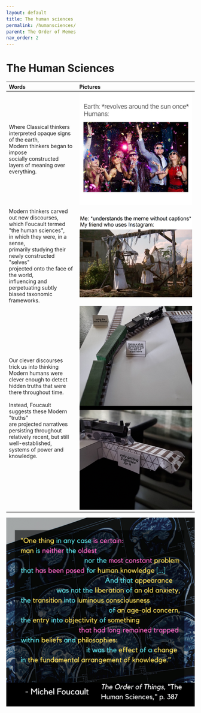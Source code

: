 ```yaml
---
layout: default
title: The human sciences
permalink: /humansciences/
parent: The Order of Memes
nav_order: 2
---
```


# The Human Sciences

| Words | Pictures |
|:---------------------------------|:------------------------------------------------------|
| Where Classical thinkers <br> interpreted opaque signs of the earth, <br> Modern thinkers began to impose <br> socially constructed layers of meaning over everything. | ![humans on earth](../memes/humansearth.jpg) |
| Modern thinkers carved out new discourses, <br> which Foucault termed "the human sciences", <br> in which they were, in a sense, <br> primarily studying their newly constructed "selves" <br> projected onto the face of the world, <br> influencing and perpetuating subtly biased taxonomic frameworks. | ![wise in the ways of science](../memes/wiseinthewaysofscience.png) |
| Our clever discourses trick us into thinking <br> Modern humans were clever enough to detect <br> hidden truths that were there throughout time. <br> <br> Instead, Foucault suggests these Modern "truths" <br> are projected narratives persisting throughout <br> relatively recent, but still well-established, <br> systems of power and knowledge. | ![trolley meme](../memes/trollymeme.png) |

![The human sciences](../graphics/toot_humansciences_graphic.png)